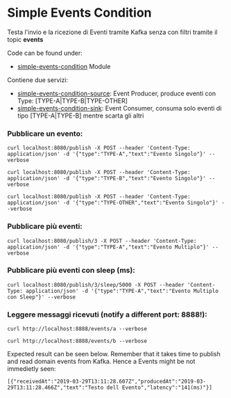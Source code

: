 # Simple Events Condition

Testa l'invio e la ricezione di Eventi tramite Kafka senza con filtri tramite il topic **events**

Code can be found under:

-   [simple-events-condition](http://gitlab.demaniodg.it/RESID/tests/tree/master/simple-events-condition) Module

Contiene due servizi:

-   [simple-events-condition-source](http://gitlab.demaniodg.it/RESID/tests/tree/master/simple-events-condition/simple-events-condition-source): Event Producer, produce eventi con Type: [TYPE-A|TYPE-B|TYPE-OTHER]
-   [simple-events-condition-sink](http://gitlab.demaniodg.it/RESID/tests/tree/master/simple-events-condition/simple-events-condition-sink): Event Consumer, consuma solo eventi di tipo [TYPE-A|TYPE-B] mentre scarta gli altri

### Pubblicare un evento:

```
curl localhost:8080/publish -X POST --header 'Content-Type: application/json' -d '{"type":"TYPE-A","text":"Evento Singolo"}' --verbose
```

```
curl localhost:8080/publish -X POST --header 'Content-Type: application/json' -d '{"type":"TYPE-B","text":"Evento Singolo"}' --verbose
```

```
curl localhost:8080/publish -X POST --header 'Content-Type: application/json' -d '{"type":"TYPE-OTHER","text":"Evento Singolo"}' --verbose
```

### Pubblicare più eventi:

```
curl localhost:8080/publish/3 -X POST --header 'Content-Type: application/json' -d '{"type":"TYPE-A","text":"Evento Multiplo"}' --verbose
```

### Pubblicare più eventi con sleep (ms):

```
curl localhost:8080/publish/3/sleep/5000 -X POST --header 'Content-Type: application/json' -d '{"type":"TYPE-A","text":"Evento Multiplo con Sleep"}' --verbose
```

### Leggere messaggi ricevuti (notify a different port: **8888**!):

```
curl http://localhost:8888/events/a --verbose
```

```
curl http://localhost:8888/events/b --verbose
```

Expected result can be seen below. Remember that it takes time to publish and read domain events from Kafka. Hence a Events might be not immedietly seen:

```
[{"receivedAt":"2019-03-29T13:11:28.607Z","producedAt":"2019-03-29T13:11:28.466Z","text":"Testo dell Evento","latency":"141(ms)"}]
```
